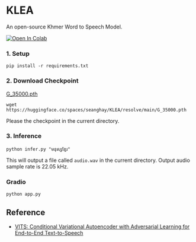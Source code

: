# KLEA

An open-source Khmer Word to Speech Model.

<a target="_blank" href="https://colab.research.google.com/github/https://colab.research.google.com/drive/1Dao9iXxaEVrGTzoUVQL63UbKDK3G55ts?usp=sharing">
  <img src="https://colab.research.google.com/assets/colab-badge.svg" alt="Open In Colab"/>
</a>

### 1. Setup

```shell
pip install -r requirements.txt
```

### 2. Download Checkpoint

[G_35000.pth](https://huggingface.co/spaces/seanghay/KLEA/resolve/main/G_35000.pth)

```shell
wget https://huggingface.co/spaces/seanghay/KLEA/resolve/main/G_35000.pth
```

Please the checkpoint in the current directory.

### 3. Inference

```shell
python infer.py "មនុស្សខ្មែរ"
```

This will output a file called `audio.wav` in the current directory. Output audio sample rate is 22.05 kHz.

### Gradio

```
python app.py
```

## Reference

- [VITS: Conditional Variational Autoencoder with Adversarial Learning for End-to-End Text-to-Speech](https://github.com/jaywalnut310/vits)
